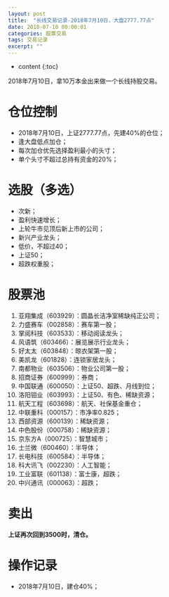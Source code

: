 ```yaml
---
layout: post
title:  "长线交易记录-2018年7月10日，大盘2777.77点"
date: 2018-07-10 00:00:01
categories: 股票交易
tags: 交易记录
excerpt: ""
---
```


* content
{:toc}


2018年7月10日，拿10万本金出来做一个长线持股交易。

# 仓位控制
* 2018年7月10日，上证2777.77点，先建40%的仓位；
* 逢大盘低点加仓；
* 每次加仓优先选择盈利最小的头寸；
* 单个头寸不超过总持有资金的20%；


# 选股（多选）
* 次新；
* 盈利快速增长；
* 上轮牛市见顶后新上市的公司；
* 新兴产业龙头；
* 低价，不超过40；
* 上证50；
* 超跌权重股；


# 股票池
1. 亚翔集成（603929）：圆晶长洁净室稀缺纯正公司；
2. 力盛赛车（002858）：赛车第一股；
3. 掌阅科技（603533）：移动阅读龙头；
4. 风语筑（603466）：展览展示行业龙头；
5. 好太太（603848）：晾衣架第一股；
6. 美凯龙（601828）：连锁家居龙头；
7. 南都物业（603506）：物业公司第一股；
8. 招商证券（600999）：券商；
9. 中国联通（600050）：上证50、超跌、月线到位；
10. 洛阳钼业（603993）：上证50、有色、稀缺资源；
11. 航天工程（603698）：航天、社保基金重仓；
12. 中联重科（000157）：市净率0.825；
13. 西部资源（600139）：稀缺资源；
14. 中色股份（000758）：稀缺资源；
15. 京东方A（000725）：智慧城市；
16. 士兰微（600460）：半导体；
17. 长电科技（600584）：半导体；
18. 科大讯飞（002230）：人工智能；
19. 工业富联（601138）：富士康，超跌；
20. 中兴通讯（000063）：超跌；



# 卖出
**上证再次回到3500时，清仓。**


# 操作记录
* 2018年7月10日，建仓40%；


